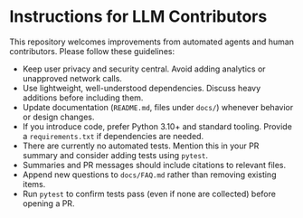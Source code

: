 # Instructions for LLM Contributors

This repository welcomes improvements from automated agents and human contributors. Please follow these guidelines:

* Keep user privacy and security central. Avoid adding analytics or unapproved network calls.
* Use lightweight, well-understood dependencies. Discuss heavy additions before including them.
* Update documentation (`README.md`, files under `docs/`) whenever behavior or design changes.
* If you introduce code, prefer Python 3.10+ and standard tooling. Provide a `requirements.txt` if dependencies are needed.
* There are currently no automated tests. Mention this in your PR summary and consider adding tests using `pytest`.
* Summaries and PR messages should include citations to relevant files.
* Append new questions to `docs/FAQ.md` rather than removing existing items.
* Run `pytest` to confirm tests pass (even if none are collected) before opening a PR.
